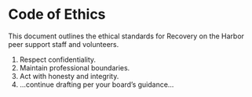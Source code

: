 # Code of Ethics

This document outlines the ethical standards for Recovery on the Harbor peer support staff and volunteers.

1. Respect confidentiality.
2. Maintain professional boundaries.
3. Act with honesty and integrity.
4. …continue drafting per your board’s guidance…
